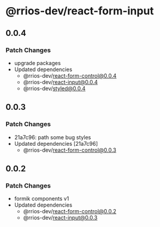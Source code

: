# @rrios-dev/react-form-input

## 0.0.4

### Patch Changes

- upgrade packages
- Updated dependencies
  - @rrios-dev/react-form-control@0.0.4
  - @rrios-dev/react-input@0.0.4
  - @rrios-dev/styled@0.0.4

## 0.0.3

### Patch Changes

- 21a7c96: path some bug styles
- Updated dependencies [21a7c96]
  - @rrios-dev/react-form-control@0.0.3

## 0.0.2

### Patch Changes

- formik components v1
- Updated dependencies
  - @rrios-dev/react-form-control@0.0.2
  - @rrios-dev/react-input@0.0.3
